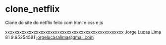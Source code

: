 # clone_netflix
Clone do site do netflix feito com html e css e js




xxxxxxxxxxxxxxxxxxxxxxxxxxxxxxxxxxxxxxxxxxxxxxxxxx
Jorge Lucas Lima
81 9 95254581
jorgelucasalima@gmail.com
